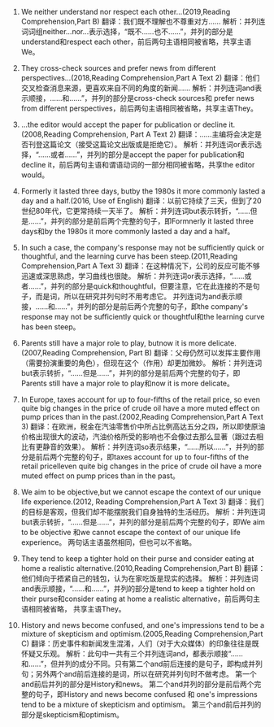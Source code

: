 1. We neither understand nor respect each other...(2019,Reading Comprehension,Part B) 
翻译：我们既不理解也不尊重对方……
解析：并列连词词组neither...nor...表示选择，“既不……也不……”，并列的部分是 understand和respect each other，前后两句主语相同被省略，共享主语We。

2. They cross-check sources and prefer news from different perspectives...(2018,Reading Comprehension,Part A Text 2)
翻译：他们交叉检查消息来源，更喜欢来自不同的角度的新闻……
解析：并列连词and表示顺接，……和……”，并列的部分是cross-check sources和 prefer news from different perspectives，前后两句主语相同被省略，共享主语They。 

3. …the editor would accept the paper for publication or decline it.(2008,Reading Comprehension, Part A Text 2)
翻译：……主编将会决定是否刊登这篇论文（接受这篇论文出版或是拒绝它）。
解析：并列连词or表示选择，“……或者……”，并列的部分是accept the paper for publication和decline it，前后两句主语和谓语动词的一部分相同被省略，共享the editor would。

4. Formerly it lasted three days, butby the 1980s it more commonly lasted a day and a half.(2016, Use of English)
翻译：以前它持续了三天，但到了20世纪80年代，它更常持续一天半了。
解析：并列连词but表示转折，“……但是……”，并列的部分是前后两个完整的句子，即Formnerly it lasted three days和by the 1980s it more commonly lasted a day and a half。

5. In such a case, the company's response may not be sufficiently quick or thoughtful, and the learning curve has been steep.(2011,Reading Comprehension,Part A Text 3)
翻译：在这种情况下，公司的反应可能不够迅速或深思熟虑，学习曲线也很陡。
解析：并列连词or表示选择，“……或者……”，并列的部分是quick和thoughtful，但要注意，它在此连接的不是句子，而是词，所以在研究并列句时不用考虑它。
并列连词为and表示顺接，……和……”，并列的部分是前后两个完整的句子，即the company's response may not be sufficiently quick or thoughtful和the learning curve has been steep。


6. Parents still have a major role to play, butnow it is more delicate.(2007,Reading Comprehension, Part B)
翻译：父母仍然可以发挥主要作用（需要扮演重要的角色），但现在这个（作用）却更加微妙。
解析：并列连词but表示转折，“……但是……”，并列的部分是前后两个完整的句子，即Parents still have a major role to play和now it is more delicate。

7. In Europe, taxes account for up to four-fifths of the retail price, so even quite big changes in the price of crude oil have a more muted effect on pump prices than in the past.(2002,Reading Comprehension,Part A Text 3)
翻译：在欧洲，税金在汽油零售价中所占比例高达五分之四，所以即使原油价格出现很大的波动，汽油价格所受的影响也不会像过去那么显著（跟过去相比有更静音的效果）。
解析：并列连词so表示结果，“……所以……”，并列的部分是前后两个完整的句子，即taxes account for up to four-fifths of the retail pricelleven quite big changes in the price of crude oil have a more muted effect on pump prices than in the past。

8. We aim to be objective,but we cannot escape the context of our unique life experience.(2012, Reading Comprehension,Part A Text 3)
翻译：我们的目标是客观，但我们却不能摆脱我们自身独特的生活经历。
解析：并列连词but表示转折，“……但是……”，并列的部分是前后两个完整的句子，即We aim to be objective 和we cannot escape the context of our unique life experience。 两句话主语虽然相同，但也可以不省略。

9. They tend to keep a tighter hold on their purse and consider eating at home a realistic alternative.(2010,Reading Comprehension,Part B)
翻译：他们倾向于捂紧自己的钱包，认为在家吃饭是现实的选择。
解析：并列连词and表示顺接，“……和……”，并列的部分是tend to keep a tighter hold on their purse和consider eating at home a realistic alternative，前后两句主语相同被省略， 共享主语They。

10. History and news become confused, and one's impressions tend to be a mixture of skepticism and optimism.(2005,Reading Comprehension,Part C)
翻译：历史事件和新闻发生混淆，人们（对于大众媒体）的印象往往是既怀疑又乐观。
解析：此句中一共有三个并列连词and，都表示顺接“……和……”，但并列的成分不同。只有第二个and前后连接的是句子，即构成并列句；另外两个and前后连接的是词，所以在研究并列句时不做考虑。
第一个and前后并列的部分是History和news。
第二个and并列的部分是前后两个完整的句子，即History and news become confused 和 one's impressions tend to be a mixture of skepticism and optimism。
第三个and前后并列的部分是skepticism和optimism。 